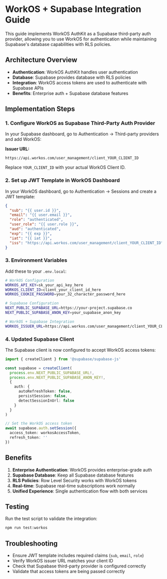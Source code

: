 # WorkOS + Supabase Integration Guide

This guide implements WorkOS AuthKit as a Supabase third-party auth provider, allowing you to use WorkOS for authentication while maintaining Supabase's database capabilities with RLS policies.

## Architecture Overview

- **Authentication**: WorkOS AuthKit handles user authentication
- **Database**: Supabase provides database with RLS policies
- **Integration**: WorkOS access tokens are used to authenticate with Supabase APIs
- **Benefits**: Enterprise auth + Supabase database features

## Implementation Steps

### 1. Configure WorkOS as Supabase Third-Party Auth Provider

In your Supabase dashboard, go to Authentication → Third-party providers and add WorkOS:

**Issuer URL:**
```
https://api.workos.com/user_management/client_YOUR_CLIENT_ID
```

Replace `YOUR_CLIENT_ID` with your actual WorkOS Client ID.

### 2. Set up JWT Template in WorkOS Dashboard

In your WorkOS dashboard, go to Authentication → Sessions and create a JWT template:

```json
{
  "sub": "{{ user.id }}",
  "email": "{{ user.email }}",
  "role": "authenticated",
  "user_role": "{{ user.role }}",
  "aud": "authenticated",
  "exp": "{{ exp }}",
  "iat": "{{ iat }}",
  "iss": "https://api.workos.com/user_management/client_YOUR_CLIENT_ID"
}
```

### 3. Environment Variables

Add these to your `.env.local`:

```bash
# WorkOS Configuration
WORKOS_API_KEY=sk_your_api_key_here
WORKOS_CLIENT_ID=client_your_client_id_here
WORKOS_COOKIE_PASSWORD=your_32_character_password_here

# Supabase Configuration
NEXT_PUBLIC_SUPABASE_URL=https://your-project.supabase.co
NEXT_PUBLIC_SUPABASE_ANON_KEY=your_supabase_anon_key

# WorkOS + Supabase Integration
WORKOS_ISSUER_URL=https://api.workos.com/user_management/client_YOUR_CLIENT_ID
```

### 4. Updated Supabase Client

The Supabase client is now configured to accept WorkOS access tokens:

```typescript
import { createClient } from '@supabase/supabase-js'

const supabase = createClient(
  process.env.NEXT_PUBLIC_SUPABASE_URL!,
  process.env.NEXT_PUBLIC_SUPABASE_ANON_KEY!,
  {
    auth: {
      autoRefreshToken: false,
      persistSession: false,
      detectSessionInUrl: false
    }
  }
)

// Set the WorkOS access token
await supabase.auth.setSession({
  access_token: workosAccessToken,
  refresh_token: ''
})
```

## Benefits

1. **Enterprise Authentication**: WorkOS provides enterprise-grade auth
2. **Supabase Database**: Keep all Supabase database features
3. **RLS Policies**: Row Level Security works with WorkOS tokens
4. **Real-time**: Supabase real-time subscriptions work normally
5. **Unified Experience**: Single authentication flow with both services

## Testing

Run the test script to validate the integration:

```bash
npm run test:workos
```

## Troubleshooting

- Ensure JWT template includes required claims (`sub`, `email`, `role`)
- Verify WorkOS issuer URL matches your client ID
- Check that Supabase third-party provider is configured correctly
- Validate that access tokens are being passed correctly
